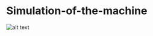 # Simulation-of-the-machine

![alt text](https://github.com/SzDudek/Simulation-of-the-machine/blob/[b/image.jpg?raw=true)
